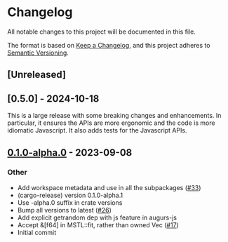 # Changelog
All notable changes to this project will be documented in this file.

The format is based on [Keep a Changelog](https://keepachangelog.com/en/1.0.0/),
and this project adheres to [Semantic Versioning](https://semver.org/spec/v2.0.0.html).

## [Unreleased]

## [0.5.0] - 2024-10-18

This is a large release with some breaking changes and enhancements. In particular, it
ensures the APIs are more ergonomic and the code is more idiomatic Javascript.
It also adds tests for the Javascript APIs.

## [0.1.0-alpha.0](https://github.com/grafana/augurs/releases/tag/augurs-js-v0.1.0-alpha.0) - 2023-09-08

### Other
- Add workspace metadata and use in all the subpackages ([#33](https://github.com/grafana/augurs/pull/33))
- (cargo-release) version 0.1.0-alpha.1
- Use -alpha.0 suffix in crate versions
- Bump all versions to latest ([#26](https://github.com/grafana/augurs/pull/26))
- Add explicit getrandom dep with js feature in augurs-js
- Accept &[f64] in MSTL::fit, rather than owned Vec ([#17](https://github.com/grafana/augurs/pull/17))
- Initial commit
